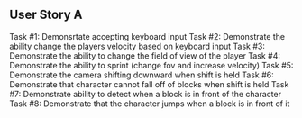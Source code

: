 ## User Story A
  Task #1: Demonsrtate accepting keyboard input
  Task #2: Demonstrate the ability change the players velocity based on keyboard input
  Task #3: Demonstrate the ability to change the field of view of the player
  Task #4: Demonstrate the ability to sprint (change fov and increase velocity)
  Task #5: Demonstrate the camera shifting downward when shift is held
  Task #6: Demonstrate that character cannot fall off of blocks when shift is held
  Task #7: Demonstrate ability to detect when a block is in front of the character
  Task #8: Demonstrate that the character jumps when a block is in front of it
  
  

